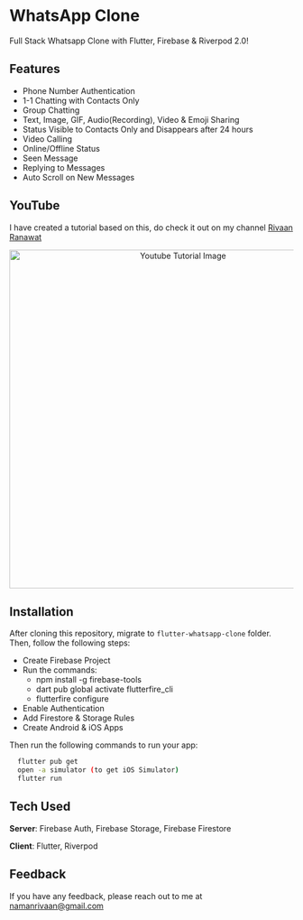 # WhatsApp Clone

Full Stack Whatsapp Clone with Flutter, Firebase & Riverpod 2.0!

## Features
- Phone Number Authentication
- 1-1 Chatting with Contacts Only
- Group Chatting
- Text, Image, GIF, Audio(Recording), Video & Emoji Sharing
- Status Visible to Contacts Only and Disappears after 24 hours
- Video Calling
- Online/Offline Status
- Seen Message
- Replying to Messages
- Auto Scroll on New Messages

## YouTube
I have created a tutorial based on this, do check it out on my channel [Rivaan Ranawat](https://youtu.be/yqwfP2vXWJQ) 

<p align="center">
  <img width="600" src="https://github.com/RivaanRanawat/flutter-whatsapp-clone/blob/master/screenshot.jpg" alt="Youtube Tutorial Image">
</p>


## Installation
After cloning this repository, migrate to ```flutter-whatsapp-clone``` folder. Then, follow the following steps:
- Create Firebase Project
- Run the commands:
  - npm install -g firebase-tools
  - dart pub global activate flutterfire_cli
  - flutterfire configure
- Enable Authentication
- Add Firestore & Storage Rules
- Create Android & iOS Apps

Then run the following commands to run your app:
```bash
  flutter pub get
  open -a simulator (to get iOS Simulator)
  flutter run
```

## Tech Used
**Server**: Firebase Auth, Firebase Storage, Firebase Firestore

**Client**: Flutter, Riverpod
    
## Feedback

If you have any feedback, please reach out to me at namanrivaan@gmail.com


